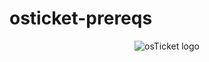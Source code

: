 # osticket-prereqs
<p align="center">
<img src="https://i.imgur.com/Clzj7Xs.png" alt="osTicket logo"/>
</p>

